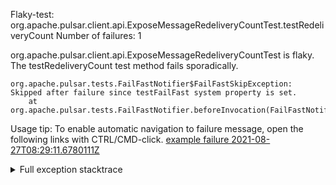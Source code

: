         
Flaky-test: org.apache.pulsar.client.api.ExposeMessageRedeliveryCountTest.testRedeliveryCount
Number of failures: 1

org.apache.pulsar.client.api.ExposeMessageRedeliveryCountTest is flaky. The testRedeliveryCount test method fails sporadically.

```
org.apache.pulsar.tests.FailFastNotifier$FailFastSkipException: Skipped after failure since testFailFast system property is set.
	at org.apache.pulsar.tests.FailFastNotifier.beforeInvocation(FailFastNotifier.java:88)

```

Usage tip: To enable automatic navigation to failure message, open the following links with CTRL/CMD-click.
[example failure 2021-08-27T08:29:11.6780111Z](https://github.com/apache/pulsar/runs/3441181143?check_suite_focus=true#step:9:648)


<details>
<summary>Full exception stacktrace</summary>
<code><pre>
org.apache.pulsar.tests.FailFastNotifier$FailFastSkipException: Skipped after failure since testFailFast system property is set.
	at org.apache.pulsar.tests.FailFastNotifier.beforeInvocation(FailFastNotifier.java:88)

</pre></code>
</details>

